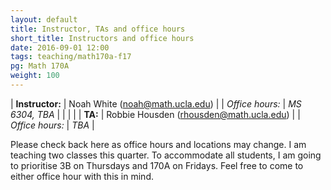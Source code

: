 ```yaml
---
layout: default
title: Instructor, TAs and office hours
short_title: Instructors and office hours
date: 2016-09-01 12:00
tags: teaching/math170a-f17
pg: Math 170A
weight: 100
---
```




| __Instructor:__ | Noah White (<a href="mailto:noah@math.ucla.edu">noah@math.ucla.edu</a>)                    |
| _Office hours:_ | _MS 6304, TBA_                                      |
|                 |                                                                                            |
| __TA:__         | Robbie Housden (<a href="mailto:rhousden@math.ucla.edu">rhousden@math.ucla.edu</a>) |
| _Office hours:_ | _TBA_                                                                  |


Please check back here as office hours and locations may change.  I am teaching two classes this quarter. To accommodate all students, I am going to prioritise 3B on Thursdays and 170A on Fridays. Feel free to come to either office hour with this in mind.
